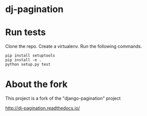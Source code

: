 # dj-pagination

# Run tests

Clone the repo. Create a virtualenv. Run the following commands.

```
pip install setuptools
pip install -e .
python setup.py test
```

# About the fork

This project is a fork of the "django-pagination" project

http://dj-pagination.readthedocs.io/


